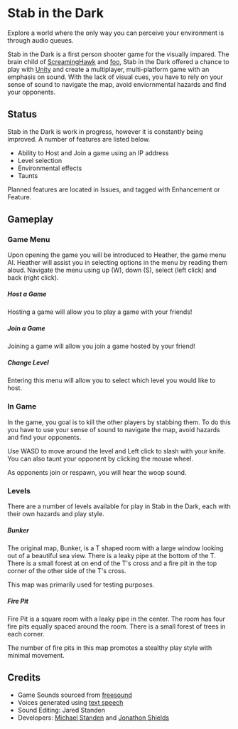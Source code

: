 Stab in the Dark
==================

  [Unity]: http://unity3d.com/
  [ScreamingHawk]: https://github.com/ScreamingHawk
  [Michael Standen]: https://github.com/ScreamingHawk
  [foo]: https://github.com/foopod
  [Jonathon Shields]: https://github.com/foopod
  [text speech]: http://fromtexttospeech.com/
  [freesound]: https://www.freesound.org/

Explore a world where the only way you can perceive your environment is through audio queues.

Stab in the Dark is a first person shooter game for the visually impared. The brain child of [ScreamingHawk][] and [foo][], Stab in the Dark offered a chance to play with [Unity][] and create a multiplayer, multi-platform game with an emphasis on sound. With the lack of visual cues, you have to rely on your sense of sound to navigate the map, avoid enviornmental hazards and find your opponents. 


Status
------

Stab in the Dark is work in progress, however it is constantly being improved. A number of features are listed below. 

* Ability to Host and Join a game using an IP address
* Level selection
* Environmental effects
* Taunts

Planned features are located in Issues, and tagged with Enhancement or Feature. 

Gameplay
--------

### Game Menu
Upon opening the game you will be introduced to Heather, the game menu AI. Heather will assist you in selecting options in the menu by reading them aloud. Navigate the menu using up (W), down (S), select (left click) and back (right click). 

##### Host a Game
Hosting a game will allow you to play a game with your friends! 

##### Join a Game
Joining a game will allow you join a game hosted by your friend!

##### Change Level
Entering this menu will allow you to select which level you would like to host. 

### In Game
In the game, you goal is to kill the other players by stabbing them. To do this you have to use your sense of sound to navigate the map, avoid hazards and find your opponents. 

Use WASD to move around the level and Left click to slash with your knife. You can also taunt your opponent by clicking the mouse wheel. 

As opponents join or respawn, you will hear the woop sound. 

### Levels
There are a number of levels available for play in Stab in the Dark, each with their own hazards and play style. 

##### Bunker
The original map, Bunker, is a T shaped room with a large window looking out of a beautiful sea view. There is a leaky pipe at the bottom of the T. There is a small forest at on end of the T's cross and a fire pit in the top corner of the other side of the T's cross. 

This map was primarily used for testing purposes. 

##### Fire Pit
Fire Pit is a square room with a leaky pipe in the center. The room has four fire pits equally spaced around the room. There is a small forest of trees in each corner. 

The number of fire pits in this map promotes a stealthy play style with minimal movement. 


Credits
-------

* Game Sounds sourced from [freesound][]
* Voices generated using [text speech][]
* Sound Editing: Jared Standen
* Developers: [Michael Standen][] and [Jonathon Shields][]
